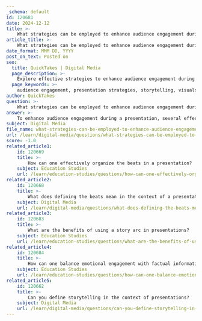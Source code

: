 ```yaml
---
_schema: default
id: 120681
date: 2024-12-12
title: >-
    What strategies can be employed to enhance audience engagement during a presentation?
article_title: >-
    What strategies can be employed to enhance audience engagement during a presentation?
date_format: MMM DD, YYYY
post_on_text: Posted on
seo:
  title: QuickTakes | Digital Media
  page_description: >-
    Explore effective strategies to enhance audience engagement during presentations, including storytelling, quality visuals, interactive elements, and emotional connections.
  page_keywords: >-
    audience engagement, presentation strategies, storytelling, visuals, interactive elements, effective delivery, emotional connection, multimedia, pacing, slide navigation
author: QuickTakes
question: >-
    What strategies can be employed to enhance audience engagement during a presentation?
answer: >-
    To enhance audience engagement during a presentation, several effective strategies can be employed:\n\n1. **Use a Story Framework**: Incorporating storytelling techniques can significantly captivate your audience. A well-structured story with a clear beginning, middle, and end can help maintain interest. Consider using the classic story arc, which includes an introduction, rising action, climax, falling action, and resolution. This structure not only makes your presentation more engaging but also helps the audience follow your narrative more easily.\n\n2. **Incorporate Quality Visuals**: Utilize high-quality visuals such as images, charts, and infographics. These elements can help illustrate complex ideas and make your presentation more dynamic. Visual aids can also serve as focal points that draw the audience's attention and enhance their understanding of the material.\n\n3. **Interactive Elements**: Engage your audience by incorporating interactive elements such as polls, quizzes, or Q&A sessions. Asking questions throughout your presentation encourages participation and keeps the audience attentive. This interaction fosters a sense of involvement and investment in the topic being discussed.\n\n4. **Effective Slide Navigation**: Practicing effective slide navigation techniques can help maintain audience engagement. Purposeful transitions and animations can enhance the flow of your presentation, making it easier for the audience to follow along. Avoid overwhelming your audience with too much information on a single slide; instead, break down content into digestible parts.\n\n5. **Emotional Engagement**: Craft narratives that resonate emotionally with your audience. By sharing personal stories or relatable experiences, you can create a deeper connection with your listeners. Emotional engagement is crucial for making your message memorable and impactful.\n\n6. **Start with a Hook**: Begin your presentation with a compelling hook to grab your audience's attention right away. This could be a surprising fact, a thought-provoking question, or a brief anecdote that relates to your topic. A strong opening sets the tone for the rest of your presentation and piques interest.\n\n7. **Utilize Multimedia Elements**: Incorporating multimedia elements such as videos or audio clips can enhance the overall experience. These elements can break the monotony of a traditional presentation and provide a fresh perspective on the topic.\n\n8. **Pacing and Delivery**: Pay attention to your pacing and delivery style. Varying your tone, volume, and speed can help maintain interest and emphasize key points. A dynamic delivery can keep the audience engaged and attentive throughout the presentation.\n\nBy implementing these strategies, presenters can create a more engaging and memorable experience for their audience, transforming their presentations from mundane to impactful.
subject: Digital Media
file_name: what-strategies-can-be-employed-to-enhance-audience-engagement-during-a-presentation.md
url: /learn/digital-media/questions/what-strategies-can-be-employed-to-enhance-audience-engagement-during-a-presentation
score: -1.0
related_article1:
    id: 120669
    title: >-
        How can one effectively organize the beats in a presentation?
    subject: Education Studies
    url: /learn/education-studies/questions/how-can-one-effectively-organize-the-beats-in-a-presentation
related_article2:
    id: 120668
    title: >-
        What does defining the beats mean in the context of a presentation?
    subject: Digital Media
    url: /learn/digital-media/questions/what-does-defining-the-beats-mean-in-the-context-of-a-presentation
related_article3:
    id: 120683
    title: >-
        What are the benefits of using a story arc in presentations?
    subject: Education Studies
    url: /learn/education-studies/questions/what-are-the-benefits-of-using-a-story-arc-in-presentations
related_article4:
    id: 120684
    title: >-
        How can one balance emotional engagement with factual information in a presentation?
    subject: Education Studies
    url: /learn/education-studies/questions/how-can-one-balance-emotional-engagement-with-factual-information-in-a-presentation
related_article5:
    id: 120662
    title: >-
        Can you define storytelling in the context of presentations?
    subject: Digital Media
    url: /learn/digital-media/questions/can-you-define-storytelling-in-the-context-of-presentations
---
```


&nbsp;